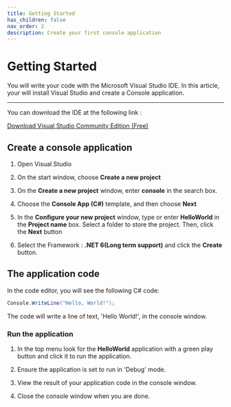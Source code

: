 ```yaml
---
title: Getting Started
has_children: false
nav_order: 2
description: Create your first console application
---
```


# Getting Started

You will write your code with the Microsoft Visual Studio IDE. In this article, your will install Visual Studio and create a Console application.

****

You can download the IDE at the following link : 

[Download Visual Studio Community Edition (Free)](https://visualstudio.microsoft.com/downloads/)

## Create a console application

1. Open Visual Studio

2. On the start window, choose **Create a new project**

3. On the **Create a new project** window, enter **console** in the search box. 

4. Choose the **Console App (C#)** template, and then choose **Next**

5. In the **Configure your new project** window, type or enter **HelloWorld** in the **Project name** box. Select a folder to store the project. Then, click the **Next** button

5. Select the Framework : **.NET 6(Long term support)** and click the **Create** button.

## The application code

In the code editor, you will see the following C# code:

```csharp
Console.WriteLine("Hello, World!");

```

The code will write a line of text, 'Hello World!', in the console window.

### Run the application

1. In the top menu look for the **HelloWorld** application with a green play button and click it to run the application.

2. Ensure the application is set to run in 'Debug' mode.

3. View the result of your application code in the console window.

4. Close the console window when you are done.

